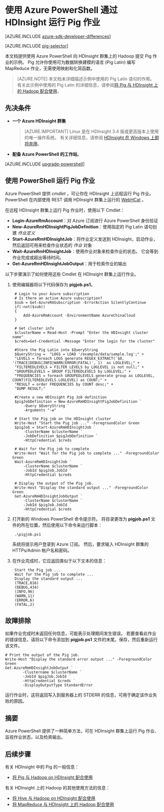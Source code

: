 <properties
    pageTitle="在 HDInsight 中将 Hadoop Pig 与 PowerShell 配合使用 | Azure"
    description="了解如何使用 Azure PowerShell 将 Pig 作业提交到 HDInsight 上的 Hadoop 群集。"
    services="hdinsight"
    documentationcenter=""
    author="Blackmist"
    manager="jhubbard"
    editor="cgronlun"
    tags="azure-portal"
    translationtype="Human Translation" />
<tags
    ms.assetid="737089c1-b494-4387-9def-7b4dac3be532"
    ms.service="hdinsight"
    ms.devlang="na"
    ms.topic="article"
    ms.tgt_pltfrm="na"
    ms.workload="big-data"
    ms.date="03/21/2017"
    wacn.date="05/08/2017"
    ms.author="larryfr"
    ms.custom="H1Hack27Feb2017,hdinsightactive"
    ms.sourcegitcommit="2c4ee90387d280f15b2f2ed656f7d4862ad80901"
    ms.openlocfilehash="581b643e094bb5766e9f5123cc86f82a93172cce"
    ms.lasthandoff="04/28/2017" />

# <a name="use-azure-powershell-to-run-pig-jobs-with-hdinsight"></a>使用 Azure PowerShell 通过 HDInsight 运行 Pig 作业

[AZURE.INCLUDE [azure-sdk-developer-differences](../../includes/azure-sdk-developer-differences.md)]

[AZURE.INCLUDE [pig-selector](../../includes/hdinsight-selector-use-pig.md)]

本文档提供使用 Azure PowerShell 向 HDInsight 群集上的 Hadoop 提交 Pig 作业的示例。 Pig 允许你使用可为数据转换建模的语言 (Pig Latin) 编写 MapReduce 作业，无需使用映射和化简函数。

> [AZURE.NOTE]
> 本文档未详细描述示例中使用的 Pig Latin 语句的作用。 有关此示例中使用的 Pig Latin 的详细信息，请参阅[将 Pig 与 HDInsight 上的 Hadoop 配合使用](/documentation/articles/hdinsight-use-pig/)。

## <a id="prereq"></a>先决条件

* **一个 Azure HDInsight 群集**

    > [AZURE.IMPORTANT]
    > Linux 是在 HDInsight 3.4 版或更高版本上使用的唯一操作系统。 有关详细信息，请参阅 [HDInsight 在 Windows 上即将弃用](/documentation/articles/hdinsight-component-versioning/#hdi-version-33-nearing-deprecation-date)。

* **配备 Azure PowerShell 的工作站**。

[AZURE.INCLUDE [upgrade-powershell](../../includes/hdinsight-use-latest-powershell.md)]

## <a id="powershell"></a>使用 PowerShell 运行 Pig 作业

Azure PowerShell 提供 *cmdlet* ，可让你在 HDInsight 上远程运行 Pig 作业。 PowerShell 在内部使用 REST 调用 HDInsight 群集上运行的 [WebHCat](https://cwiki.apache.org/confluence/display/Hive/WebHCat) 。

在远程 HDInsight 群集上运行 Pig 作业时，使用以下 Cmdlet：

* **Login-AzureRmAccount**：对 Azure 订阅进行 Azure PowerShell 身份验证
* **New-AzureRmHDInsightPigJobDefinition**：使用指定的 Pig Latin 语句创建 *作业定义*
* **Start-AzureRmHDInsightJob**：将作业定义发送到 HDInsight，启动作业，然后返回可用来检查作业状态的 *作业* 对象
* **Wait-AzureRmHDInsightJob**：使用作业对象来检查作业的状态。 它会等到作业完成或超出等待时间。
* **Get-AzureRmHDInsightJobOutput**：用于检索作业的输出

以下步骤演示了如何使用这些 Cmdlet 在 HDInsight 群集上运行作业。

1. 使用编辑器将以下代码保存为 **pigjob.ps1**。

        # Login to your Azure subscription
        # Is there an active Azure subscription?
        $sub = Get-AzureRmSubscription -ErrorAction SilentlyContinue
        if(-not($sub))
        {
            Add-AzureRmAccount -EnvironmentName AzureChinaCloud
        }

        # Get cluster info
        $clusterName = Read-Host -Prompt "Enter the HDInsight cluster name"
        $creds=Get-Credential -Message "Enter the login for the cluster"

        #Store the Pig Latin into $QueryString
        $QueryString =  "LOGS = LOAD '/example/data/sample.log';" +
        "LEVELS = foreach LOGS generate REGEX_EXTRACT(`$0, '(TRACE|DEBUG|INFO|WARN|ERROR|FATAL)', 1)  as LOGLEVEL;" +
        "FILTEREDLEVELS = FILTER LEVELS by LOGLEVEL is not null;" +
        "GROUPEDLEVELS = GROUP FILTEREDLEVELS by LOGLEVEL;" +
        "FREQUENCIES = foreach GROUPEDLEVELS generate group as LOGLEVEL, COUNT(FILTEREDLEVELS.LOGLEVEL) as COUNT;" +
        "RESULT = order FREQUENCIES by COUNT desc;" +
        "DUMP RESULT;"

        #Create a new HDInsight Pig Job definition
        $pigJobDefinition = New-AzureRmHDInsightPigJobDefinition `
            -Query $QueryString `
            -Arguments "-w"

        # Start the Pig job on the HDInsight cluster
        Write-Host "Start the Pig job ..." -ForegroundColor Green
        $pigJob = Start-AzureRmHDInsightJob `
            -ClusterName $clusterName `
            -JobDefinition $pigJobDefinition `
            -HttpCredential $creds

        # Wait for the Pig job to complete
        Write-Host "Wait for the Pig job to complete ..." -ForegroundColor Green
        Wait-AzureRmHDInsightJob `
            -ClusterName $clusterName `
            -JobId $pigJob.JobId `
            -HttpCredential $creds

        # Display the output of the Pig job.
        Write-Host "Display the standard output ..." -ForegroundColor Green
        Get-AzureRmHDInsightJobOutput `
            -ClusterName $clusterName `
            -JobId $pigJob.JobId `
            -HttpCredential $creds

1. 打开新的 Windows PowerShell 命令提示符。 将目录更改为 **pigjob.ps1** 文件的所在位置，然后使用以下命令来运行脚本：

        .\pigjob.ps1

    系统将提示用户登录到 Azure 订阅。 然后，要求输入 HDInsight 群集的 HTTPs/Admin 帐户名和密码。

2. 在作业完成时，它应返回类似于以下文本的信息：

        Start the Pig job ...
        Wait for the Pig job to complete ...
        Display the standard output ...
        (TRACE,816)
        (DEBUG,434)
        (INFO,96)
        (WARN,11)
        (ERROR,6)
        (FATAL,2)

## <a id="troubleshooting"></a>故障排除

如果作业完成时未返回任何信息，可能表示处理期间发生错误。 若要查看此作业的错误信息，请将以下命令添加到 **pigjob.ps1** 文件的末尾，保存，然后重新运行该文件。

    # Print the output of the Pig job.
    Write-Host "Display the standard error output ..." -ForegroundColor Green
    Get-AzureRmHDInsightJobOutput `
            -Clustername $clusterName `
            -JobId $pigJob.JobId `
            -HttpCredential $creds `
            -DisplayOutputType StandardError

运行作业时，这将返回写入到服务器上的 STDERR 的信息，可用于确定该作业失败的原因。

## <a id="summary"></a>摘要
Azure PowerShell 提供了一种简单方法，可在 HDInsight 群集上运行 Pig 作业、监视作业状态，以及检索输出。

## <a id="nextsteps"></a>后续步骤
有关 HDInsight 中的 Pig 的一般信息：

* [将 Pig 与 Hadoop on HDInsight 配合使用](/documentation/articles/hdinsight-use-pig/)

有关 HDInsight 上的 Hadoop 的其他使用方法的信息：

* [将 Hive 与 Hadoop on HDInsight 配合使用](/documentation/articles/hdinsight-use-hive/)
* [将 MapReduce 与 HDInsight 上的 Hadoop 配合使用](/documentation/articles/hdinsight-use-mapreduce/)

<!--Update_Description: wording update-->